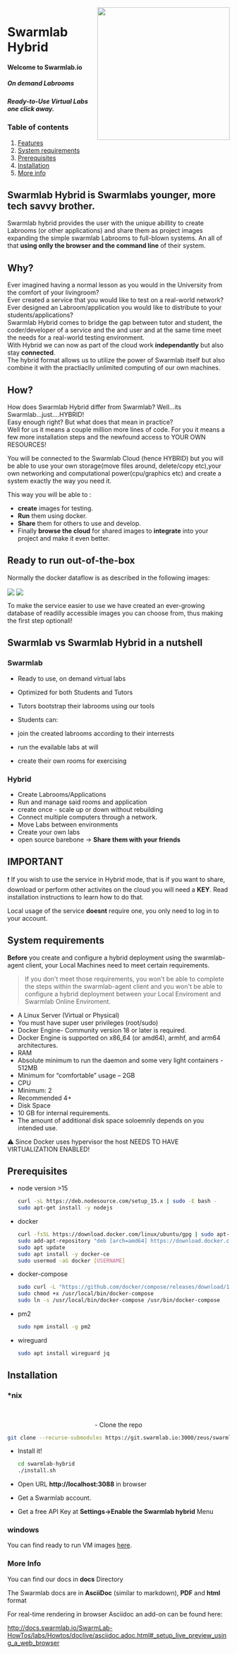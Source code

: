 <img align="right" width="300" height="300" src="https://git.swarmlab.io:3000/zeus/swarmlab-hybrid/raw/branch/master/docs/images/hybrid-1.png">

# Swarmlab Hybrid
  

#### **Welcome to Swarmlab.io**

##### **On demand Labrooms**
##### **Ready-to-Use Virtual Labs one click away.**
  
  
 
### Table of contents
  
1. [Features](#introduction)
2. [System requirements ](#systemrequirements)
3. [Prerequisites](#prerequisites)
4. [Installation](#installation)
5. [More info](#moreinfo)


### <a name="introduction"></a>
## <b>Swarmlab Hybrid</b> is Swarmlabs younger, more tech savvy brother.  

Swarmlab hybrid provides the user with the unique abillity to create  Labrooms (or other applications) and share them as project images expanding the simple swarmlab Labrooms to full-blown systems. An all of that <b>using onlly the browser and the command line</b> of their system.
  
## Why?
Ever imagined having a normal lesson as you would in the University from the comfort of your livingroom?  
Ever created a service that you would like to test on a real-world network?  
Ever designed an Labroom/application you would like to distribute to your students/applications?  
Swarmlab Hybrid comes to bridge the gap between tutor and student, the coder/developer of a service and the and user and at the same time meet the needs for a real-world testing environment.   
With Hybrid we can now as part of the cloud work <b>independantly</b> but also stay <b>connected</b>.  
The hybrid format allows us to utilize the power of Swarmlab itself but also combine it with the practiaclly unlimited computing of our own machines.

## How?
How does Swarmlab Hybrid differ from Swarmlab? Well...its Swarmlab...just....HYBRID!  
Easy enough right? But what does that mean in practice?  
Well for us it means a couple million more lines of code. For you it means a few more installation steps and the newfound access to YOUR OWN RESOURCES!

You will be connected to the Swarmlab Cloud (hence HYBRID) but you will be able to use your own storage(move files around, delete/copy etc),your own networking and computational power(cpu/graphics etc) and create a system exactly the way you need it.  

This way you will be able to :
- <b>create</b> images for testing.  
- <b>Run</b> them using docker.  
- <b>Share</b> them for others to use and develop.  
- Finally <b>browse the cloud</b> for shared images to <b>integrate</b> into your project and make it even better.  

## Ready to run out-of-the-box

Normally the docker dataflow is as described in the following images:

<img align="center"  src="https://git.swarmlab.io:3000/zeus/swarmlab-hybrid/raw/branch/master/docs/images/docker-build.png">
<img align="center"  src="https://git.swarmlab.io:3000/zeus/swarmlab-hybrid/raw/branch/master/docs/images/docker-run.png">

To make the service easier to use we have created an ever-growing database of readilly accessible images you can choose from, thus making the first step optionall!

## Swarmlab vs Swarmlab Hybrid in a nutshell

### Swarmlab

- Ready to use, on demand virtual labs
- Optimized for both Students and Tutors
- Tutors bootstrap their labrooms using our tools

- Students can:  
 - join the created labrooms according to their interrests
 - run the evailable labs at will
 - create their own rooms for exercising  


### Hybrid
- Create Labrooms/Applications
- Run and manage said rooms and application
- create once - scale up or down without rebuilding
- Connect multiple computers through a network.
- Move Labs between environments
- Create your own labs 
- open source barebone -> <b>Share them with your friends</b>


## IMPORTANT
:exclamation: If you wish to use the service in Hybrid mode, that is if you want to share, download or perform other activites on the cloud you will need a <b>KEY</b>. Read installation instructions to learn how to do that.  

Local usage of the service <b>doesnt</b> require one, you only need to log in to your account.  

## System requirements<a name="systemrequirements"></a>
  
  
**Before** you create and configure a hybrid deployment using the swarmlab-agent client, your Local Machines need to meet certain requirements.
  

> If you don't meet those requirements, you won't be able to complete the steps within the swarmlab-agent client and you won't be able to configure a hybrid deployment between your Local Enviroment and Swarmlab Online Enviroment.
   

- A Linux Server (Virtual or Physical) 	
 - You must have super user privileges (root/sudo)
- Docker Engine- Community version 18 or later is required. 	
 -  Docker Engine is supported on x86_64 (or amd64), armhf, and arm64 architectures.
- RAM
 - Absolute minimum to run the daemon and some very light containers - 512MB
 - Minimum for “comfortable” usage – 2GB
- CPU
 - Minimum: 2
 - Recommended 4+
- Disk Space
 - 10 GB for internal requirements.
 - The amount of additional disk space soloemnly depends on you intended use.

:warning: Since Docker uses hypervisor the host NEEDS TO HAVE VIRTUALIZATION ENABLED!




## Prerequisites<a name="prerequisites"></a>

* node version >15

  ```sh
  curl -sL https://deb.nodesource.com/setup_15.x | sudo -E bash -
  sudo apt-get install -y nodejs
  ```
* docker 

  ```sh
  curl -fsSL https://download.docker.com/linux/ubuntu/gpg | sudo apt-key add -
  sudo add-apt-repository "deb [arch=amd64] https://download.docker.com/linux/ubuntu $(lsb_release -cs) stable"
  sudo apt update
  sudo apt install -y docker-ce
  sudo usermod -aG docker [USERNAME]
  ```
* docker-compose

  ```sh
  sudo curl -L "https://github.com/docker/compose/releases/download/1.27.4/docker-compose-$(uname -s)-$(uname -m)" -o /usr/local/bin/docker-compose
  sudo chmod +x /usr/local/bin/docker-compose
  sudo ln -s /usr/local/bin/docker-compose /usr/bin/docker-compose
  ```
* pm2

  ```sh
  sudo npm install -g pm2
  ```
* wireguard

  ```sh
  sudo apt install wireguard jq
  ```

## Installation<a name="installation"></a>
  
  ### *nix
  
<br />
<p align="center">
  <p align="center">
- Clone the repo

   ```sh
   git clone --recurse-submodules https://git.swarmlab.io:3000/zeus/swarmlab-hybrid.git
   ```
- Install it!

   ```sh
   cd swarmlab-hybrid
   ./install.sh
   ```
- Open URL __http://localhost:3088__ in browser 
 - Get a Swarmlab account. 
- Get a free API Key at  **Settings->Enable the Swarmlab hybrid** Menu
  </p>
</p>

### windows
You can find ready to run VM images <a href="https://uniwagr-my.sharepoint.com/:u:/g/personal/ice19390012_uniwa_gr/EbhjQIeiDeNFkfkSBWczRggBcJq2Pv6lAJs-NKkT4hXg-g?e=0VC0xa">here</a>.

### More Info<a name="moreinfo"></a>

You can find our docs in **docs** Directory

The Swarmlab docs are in **AsciiDoc** (similar to markdown), **PDF** and **html** format

  
For real-time rendering in browser Asciidoc an add-on can be found here:

http://docs.swarmlab.io/SwarmLab-HowTos/labs/Howtos/doclive/asciidoc.adoc.html#_setup_live_preview_using_a_web_browser



